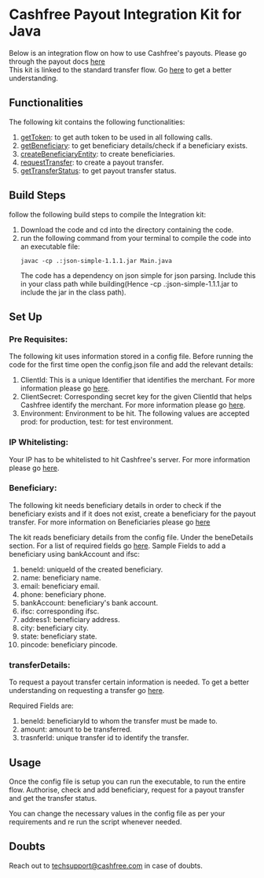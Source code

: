 # Cashfree Payout Integration Kit for Java

Below is an integration flow on how to use Cashfree's payouts.
Please go through the payout docs [here](https://dev.cashfree.com/payouts)
<br/>
This kit is linked to the standard transfer flow. Go [here](https://dev.cashfree.com/payouts/integrations/standard-transfer) to get a better understanding.
<br/>

## Functionalities

The following kit contains the following functionalities:
    <ol>
    <li> [getToken](https://dev.cashfree.com/api-reference/payouts-api#authorise): to get auth token to be used in all          following calls.
    <li> [getBeneficiary](https://dev.cashfree.com/api-reference/payouts-api#get-beneficiary-details): to get beneficiary details/check if a beneficiary exists.
    <li> [createBeneficiaryEntity](https://dev.cashfree.com/api-reference/payouts-api#create-beneficiary): to create beneficiaries.
    <li> [requestTransfer](https://dev.cashfree.com/api-reference/payouts-api#standard-transfer): to create a payout transfer.
    <li> [getTransferStatus](https://dev.cashfree.com/api-reference/payouts-api#get-transfer-status): to get payout transfer status.
    </ol>

## Build Steps

follow the following build steps to compile the Integration kit:
  1. Download the code and cd into the directory containing the code.
  2. run the following command from your terminal to compile the code into an executable file:
      ```
      javac -cp .:json-simple-1.1.1.jar Main.java
      ```
      The code has a dependency on json simple for json parsing. Include this in your class path while building(Hence -cp .:json-simple-1.1.1.jar 
      to include the jar in the class path).
## Set Up

### Pre Requisites:
The following kit uses information stored in a config file. Before running the code for the first time open the config.json file
and add the relevant details:
  1. ClientId: This is a unique Identifier that identifies the merchant. For more information please go [here](https://dev.cashfree.com/development/api/credentials).
  2. ClientSecret: Corresponding secret key for the given ClientId that helps Cashfree identify the merchant. For more information please go [here](https://dev.cashfree.com/development/api/credentials).
  3. Environment: Environment to be hit. The following values are accepted prod: for production, test: for test environment.

### IP Whitelisting:

Your IP has to be whitelisted to hit Cashfree's server. For more information please go [here](https://dev.cashfree.com/development/api/ip-whitelisting).

### Beneficiary:
The following kit needs beneficiary details in order to check if the beneficiary exists and if it does not exist, 
create a beneficiary for the payout transfer. For more information on Beneficiaries please go [here](https://dev.cashfree.com/api-reference/payouts-api#beneficiary)

The kit reads beneficiary details from the config file. Under the beneDetails section. For a list of required fields go [here](https://dev.cashfree.com/api-reference/payouts-api#create-beneficiary).
Sample Fields to add a beneficiary using bankAccount and ifsc:
  1. beneId: uniqueId of the created beneficiary.
  2. name: beneficiary name.
  3. email: beneficiary email.
  4. phone: beneficiary phone.
  5. bankAccount: beneficiary's bank account.
  6. ifsc: corresponding ifsc.
  7. address1: beneficiary address.
  8. city: beneficiary city.
  9. state: beneficiary state.
  10. pincode: beneficiary pincode.
  
### transferDetails:
To request a payout transfer certain information is needed. To get a better understanding on requesting a transfer go [here](https://dev.cashfree.com/api-reference/payouts-api#transfers).

Required Fields are:
  1. beneId: beneficiaryId to whom the transfer must be made to.
  2. amount: amount to be transferred.
  3. trasnferId: unique transfer id to identify the transfer.


## Usage

Once the config file is setup you can run the executable, to run the entire flow. Authorise, check and add beneficiary, 
request for a payout transfer and get the transfer status.

You can change the necessary values in the config file as per your requirements and re run the script whenever needed.

## Doubts

Reach out to techsupport@cashfree.com in case of doubts.
 


